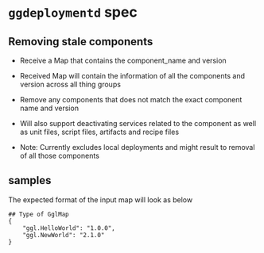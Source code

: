 # `ggdeploymentd` spec

## Removing stale components

- Receive a Map that contains the component_name and version
- Received Map will contain the information of all the components and version
  across all thing groups
- Remove any components that does not match the exact component name and version
- Will also support deactivating services related to the component as well as
  unit files, script files, artifacts and recipe files

- Note: Currently excludes local deployments and might result to removal of all
  those components

## samples

The expected format of the input map will look as below

```GglMap
## Type of GglMap
{
    "ggl.HelloWorld": "1.0.0",
    "ggl.NewWorld": "2.1.0"
}
```
